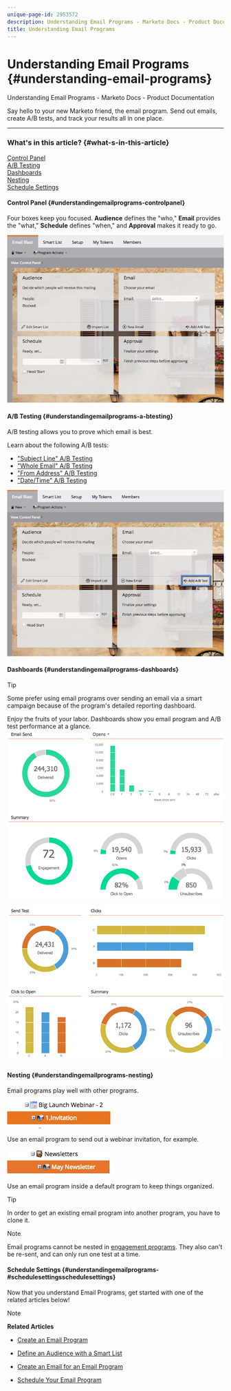 ```yaml
---
unique-page-id: 2953572
description: Understanding Email Programs - Marketo Docs - Product Documentation
title: Understanding Email Programs
---
```


# Understanding Email Programs {#understanding-email-programs}

Understanding Email Programs - Marketo Docs - Product Documentation

Say hello to your new Marketo friend, the email program. Send out emails, create A/B tests, and track your results all in one place. 
** ** 

### What's in this article? {#what-s-in-this-article}

[Control Panel](#understandingemailprograms-controlpanel)  
[A/B Testing](#understandingemailprograms-a-btesting)  
[Dashboards](#understandingemailprograms-dashboards)  
[Nesting](#understandingemailprograms-nesting)  
[Schedule Settings](#understandingemailprograms-#schedulesettingsschedulesettings)

#### Control Panel {#understandingemailprograms-controlpanel}

Four boxes keep you focused. **Audience** defines the "who," **Email** provides the "what," **Schedule** defines "when," and **Approval** makes it ready to go.

![](assets/emailprogram.png)

#### A/B Testing {#understandingemailprograms-a-btesting}

A/B testing allows you to prove which email is best.

Learn about the following A/B tests:

* ["Subject Line" A/B Testing](../../../../../welcome-to-marketo-docs/product-docs/email-marketing/email-programs/email-program-actions/email-test---a/b-test/use-"subject-line"-a-b-testing.md)
* ["Whole Email" A/B Testing](../../../../../welcome-to-marketo-docs/product-docs/email-marketing/email-programs/email-program-actions/email-test---a/b-test/use-"whole-email"-a-b-testing.md)
* ["From Address" A/B Testing](../../../../../welcome-to-marketo-docs/product-docs/email-marketing/email-programs/email-program-actions/email-test---a/b-test/use-"from-address"-a-b-testing.md)
* ["Date/Time" A/B Testing](../../../../../welcome-to-marketo-docs/product-docs/email-marketing/email-programs/email-program-actions/email-test---a/b-test/use-"date-time"-a-b-testing.md)

![](assets/abtesthighlight.png)

#### Dashboards {#understandingemailprograms-dashboards}

>[!TIP]
>
>Some prefer using email programs over sending an email via a smart campaign because of the program's detailed reporting dashboard.

Enjoy the fruits of your labor. Dashboards show you email program and A/B test performance at a glance.   ![](assets/image2015-4-27-11-3a38-3a41.png)

![](assets/image2015-4-27-11-3a38-3a27.png)

#### Nesting {#understandingemailprograms-nesting}

Email programs play well with other programs.

![](assets/image2015-4-27-11-3a49-3a22.png)

Use an email program to send out a webinar invitation, for example.

![](assets/image2015-4-27-12-3a20-3a40.png)

Use an email program inside a default program to keep things organized.

>[!TIP]
>
>In order to get an existing email program into another program, you have to clone it.

>[!NOTE]
>
>Email programs cannot be nested in [engagement programs](../../../../../welcome-to-marketo-docs/getting-started/quick-wins/drip-drip-nurture.md). They also can't be re-sent, and can only run one test at a time.

#### Schedule Settings {#understandingemailprograms-#schedulesettingsschedulesettings}

Now that you understand Email Programs, get started with one of the related articles below!

>[!NOTE]
>
>**Related Articles**
>
>* [Create an Email Program](create-an-email-program.md)
>
>* [Define an Audience with a Smart List](../../../../../welcome-to-marketo-docs/product-docs/email-marketing/email-programs/managing-people-in-email-programs/define-an-audience-with-a-smart-list.md)
>* [Create an Email for an Email Program](../../../../../welcome-to-marketo-docs/product-docs/email-marketing/email-programs/email-program-actions/create-an-email-for-an-email-program.md)
>* [Schedule Your Email Program](../../../../../welcome-to-marketo-docs/product-docs/email-marketing/email-programs/email-program-actions/schedule-your-email-program.md)
>

